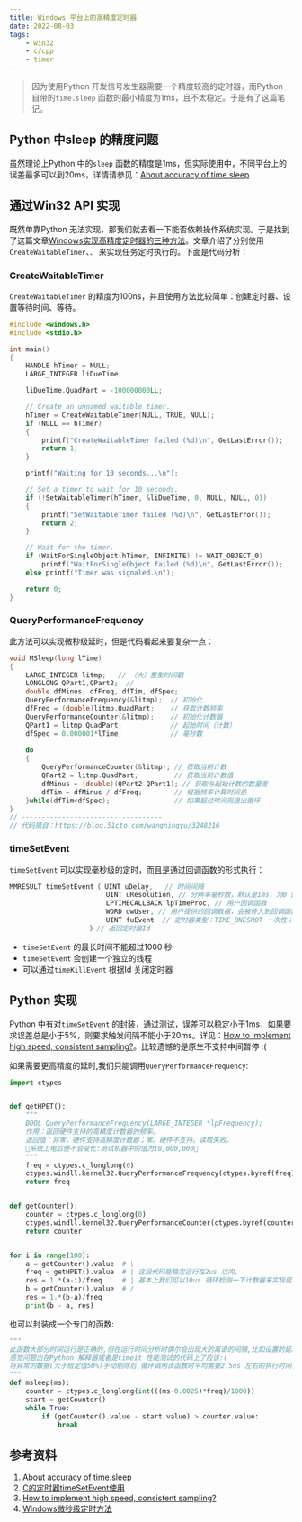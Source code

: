```yaml
---
title: Windows 平台上的高精度定时器  
date: 2022-08-03
tags:   
    - win32  
    - c/cpp  
    - timer   
---  
```



> 因为使用Python 开发信号发生器需要一个精度较高的定时器，而Python 自带的`time.sleep` 函数的最小精度为1ms，且不太稳定。于是有了这篇笔记。  
<!-- more -->
## Python 中sleep 的精度问题  
虽然理论上Python 中的`sleep`  函数的精度是1ms，但实际使用中，不同平台上的误差最多可以到20ms，详情请参见：[About accuracy of time.sleep](https://stackoverflow.com/a/58553204/14791867)  
 
## 通过Win32 API 实现  
既然单靠Python 无法实现，那我们就去看一下能否依赖操作系统实现。于是找到了这篇文章[Windows实现高精度定时器的三种方法](https://blog.51cto.com/wangningyu/3248216)。文章介绍了分别使用`CreateWaitableTimer`、``、`` 来实现任务定时执行的。下面是代码分析：  

### CreateWaitableTimer  
`CreateWaitableTimer` 的精度为100ns，并且使用方法比较简单：创建定时器、设置等待时间、等待。
```c 
#include <windows.h>
#include <stdio.h>

int main()
{
    HANDLE hTimer = NULL;
    LARGE_INTEGER liDueTime;

    liDueTime.QuadPart = -100000000LL;

    // Create an unnamed waitable timer.
    hTimer = CreateWaitableTimer(NULL, TRUE, NULL);
    if (NULL == hTimer)
    {
        printf("CreateWaitableTimer failed (%d)\n", GetLastError());
        return 1;
    }

    printf("Waiting for 10 seconds...\n");

    // Set a timer to wait for 10 seconds.
    if (!SetWaitableTimer(hTimer, &liDueTime, 0, NULL, NULL, 0))
    {
        printf("SetWaitableTimer failed (%d)\n", GetLastError());
        return 2;
    }

    // Wait for the timer.
    if (WaitForSingleObject(hTimer, INFINITE) != WAIT_OBJECT_0)
        printf("WaitForSingleObject failed (%d)\n", GetLastError());
    else printf("Timer was signaled.\n");

    return 0;
}
```

### QueryPerformanceFrequency 
此方法可以实现微秒级延时，但是代码看起来要复杂一点：  
```c  
void MSleep(long lTime)
{
	LARGE_INTEGER litmp;   // （大）整型时间戳
	LONGLONG QPart1,QPart2;  // 
	double dfMinus, dfFreq, dfTim, dfSpec; 
	QueryPerformanceFrequency(&litmp);  // 初始化
	dfFreq = (double)litmp.QuadPart;    // 获取计数频率
	QueryPerformanceCounter(&litmp);    // 初始化计数器
	QPart1 = litmp.QuadPart;            // 起始时间（计数）
	dfSpec = 0.000001*lTime;            // 毫秒数
		
	do
	{
		QueryPerformanceCounter(&litmp); // 获取当前计数
		QPart2 = litmp.QuadPart;         // 获取当前计数值
		dfMinus = (double)(QPart2-QPart1); // 获取与起始计数的数量差
		dfTim = dfMinus / dfFreq;        // 根据频率计算时间差
	}while(dfTim<dfSpec);                // 如果超过时间则退出循环
}
// -----------------------------------
// 代码摘自：https://blog.51cto.com/wangningyu/3248216
```

### timeSetEvent  
`timeSetEvent` 可以实现毫秒级的定时，而且是通过回调函数的形式执行：  
```c 
MMRESULT timeSetEvent（ UINT uDelay,   // 时间间隔
                        UINT uResolution, // 分辨率毫秒数，默认是1ms，为0 的话则分辨率会尽量小
                        LPTIMECALLBACK lpTimeProc, // 用户回调函数
                        WORD dwUser, // 用户提供的回调数据，会被传入到回调函数
                        UINT fuEvent  // 定时器类型：TIME_ONESHOT 一次性；TIME_PERIODIC 周期性
                    ）// 返回定时器Id
```
- `timeSetEvent` 的最长时间不能超过1000 秒  
- `timeSetEvent` 会创建一个独立的线程  
- 可以通过`timeKillEvent` 根据Id 关闭定时器  

## Python 实现  
Python 中有对`timeSetEvent` 的封装，通过测试，误差可以稳定小于1ms，如果要求误差总是小于5%，则要求触发间隔不能小于20ms。详见：[How to implement high speed, consistent sampling?](https://stackoverflow.com/a/16315086/14791867)。比较遗憾的是原生不支持中间暂停 :(  

如果需要更高精度的延时,我们只能调用`QueryPerformanceFrequency`:  
```python
import ctypes


def getHPET():
    """
    BOOL QueryPerformanceFrequency(LARGE_INTEGER *lpFrequency);
    作用：返回硬件支持的高精度计数器的频率。
    返回值：非零，硬件支持高精度计数器；零。硬件不支持。读取失败。
    🍭系统上电后便不会变化:测试机器中的值为10,000,000🍭
    """
    freq = ctypes.c_longlong(0)
    ctypes.windll.kernel32.QueryPerformanceFrequency(ctypes.byref(freq))
    return freq


def getCounter():
    counter = ctypes.c_longlong(0)
    ctypes.windll.kernel32.QueryPerformanceCounter(ctypes.byref(counter))
    return counter


for i in range(100):
    a = getCounter().value  # \
    freq = getHPET().value  # | 这段代码能稳定运行在2us 以内, 
    res = 1.*(a-i)/freq     # | 基本上我们可以10us 循环检测一下计数器来实现延时
    b = getCounter().value  # /
    res = 1.*(b-a)/freq
    print(b - a, res)
```

也可以封装成一个专门的函数:  
```python
"""
此函数大部分时间运行是正确的,但在运行时间分析时偶尔会出现大的离谱的间隔,比如设置的延时是0.1ms,而运行时间分析显示花了23.7ms.
感觉问题出在Python 解释器或者是timeit 性能测试的代码上了应该:(  
将异常的数据(大于给定值50%)手动剔除后,循环调用该函数时平均需要2.5ns 左右的执行时间,保证100ns 的延时精度应该没有问题
"""
def msleep(ms):
    counter = ctypes.c_longlong(int(((ms-0.0025)*freq)/1000))
    start = getCounter()
    while True:
        if (getCounter().value - start.value) > counter.value:
            break
```


## 参考资料  
1. [About accuracy of time.sleep](https://stackoverflow.com/a/58553204/14791867)  
2. [C的定时器timeSetEvent使用](https://www.cnblogs.com/shikamaru/p/7656532.html)  
3. [How to implement high speed, consistent sampling?](https://stackoverflow.com/a/16315086/14791867)  
4. [Windows微秒级定时方法](https://blog.csdn.net/a29562268/article/details/68955533)